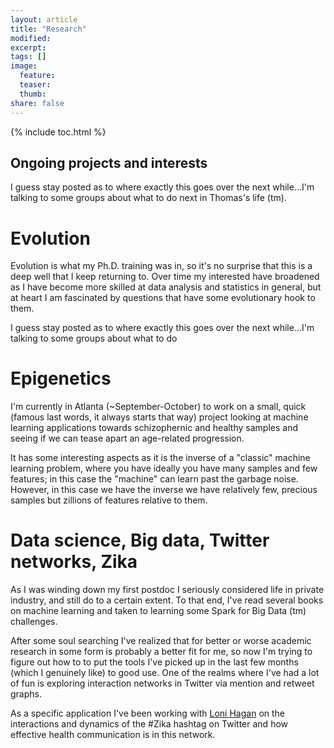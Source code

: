 ```yaml
---
layout: article
title: "Research"
modified:
excerpt:
tags: []
image:
  feature:
  teaser:
  thumb:
share: false
---
```



{% include toc.html %}

## Ongoing projects and interests

I guess stay posted as to where exactly this goes over the next while...I'm talking to some groups about what to do next in Thomas's life (tm).

# Evolution

Evolution is what my Ph.D. training was in, so it's no surprise that this is a deep well that I keep returning to. Over time my interested have broadened as I have become more skilled at data analysis and statistics in general, but at heart I am fascinated by questions that have some evolutionary hook to them.

I guess stay posted as to where exactly this goes over the next while...I'm talking to some groups about what to do

# Epigenetics

I'm currently in Atlanta (~September-October) to work on a small, quick (famous last words, it always starts that way) project looking at machine learning applications towards schizophernic and healthy samples and seeing if we can tease apart an age-related progression.

It has some interesting aspects as it is the inverse of a "classic" machine learning problem, where you have ideally you have many samples and few features; in this case the "machine" can learn past the garbage noise. However, in this case we have the inverse we have relatively few, precious samples but zillions of features relative to them. 

# Data science, Big data, Twitter networks, Zika 

As I was winding down my first postdoc I seriously considered life in private industry, and still do to a certain extent. To that end, I've read several books on machine learning and taken to learning some Spark for Big Data (tm) challenges.

After some soul searching I've realized that for better or worse academic research in some form is probably a better fit for me, so now I'm trying to figure out how to to put the tools I've picked up in the last few months (which I genuinely like) to good use. One of the realms where I've had a lot of fun is exploring interaction networks in Twitter via mention and retweet graphs. 

As a specific application I've been working with [Loni Hagan](https://scholar.google.com/citations?user=eVzJHmkAAAAJ&hl=en) on the interactions and dynamics of the #Zika hashtag on Twitter and how effective health communication is in this network. 



